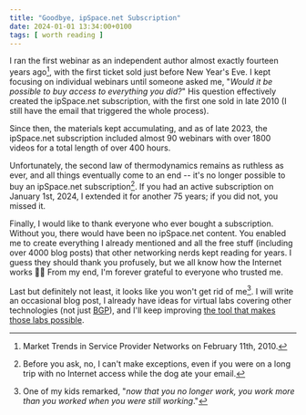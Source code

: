 ```yaml
---
title: "Goodbye, ipSpace.net Subscription"
date: 2024-01-01 13:34:00+0100
tags: [ worth reading ]
---
```

I ran the first webinar as an independent author almost exactly fourteen years ago[^FW], with the first ticket sold just before New Year's Eve. I kept focusing on individual webinars until someone asked me, "_Would it be possible to buy access to everything you did?_" His question effectively created the ipSpace.net subscription, with the first one sold in late 2010 (I still have the email that triggered the whole process).
<!--more-->
Since then, the materials kept accumulating, and as of late 2023, the ipSpace.net subscription included almost 90 webinars with over 1800 videos for a total length of over 400 hours.

Unfortunately, the second law of thermodynamics remains as ruthless as ever, and all things eventually come to an end -- it's no longer possible to buy an ipSpace.net subscription[^NX]. If you had an active subscription on January 1st, 2024, I extended it for another 75 years; if you did not, you missed it.

Finally, I would like to thank everyone who ever bought a subscription. Without you, there would have been no ipSpace.net content. You enabled me to create everything I already mentioned and all the free stuff (including over 4000 blog posts) that other networking nerds kept reading for years. I guess they should thank you profusely, but we all know how the Internet works 🤷‍♂️ From my end, I'm forever grateful to everyone who trusted me.

Last but definitely not least, it looks like you won't get rid of me[^WME]. I will write an occasional blog post, I already have ideas for virtual labs covering other technologies (not just [BGP](https://bgplabs.net/)), and I'll keep improving [the tool that makes those labs possible](https://netlab.tools/).

[^FW]: Market Trends in Service Provider Networks on February 11th, 2010.

[^NX]: Before you ask, no, I can't make exceptions, even if you were on a long trip with no Internet access while the dog ate your email.

[^WME]: One of my kids remarked, "_now that you no longer work, you work more than you worked when you were still working_."